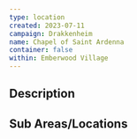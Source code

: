 ```yaml
---
type: location
created: 2023-07-11
campaign: Drakkenheim
name: Chapel of Saint Ardenna
container: false
within: Emberwood Village
---
```


## Description


## Sub Areas/Locations

<!-- QueryToSerialize: LIST FROM "TTRPG/Drakkenheim/Locations" WHERE within = "Chapel of Saint Ardenna" -->
